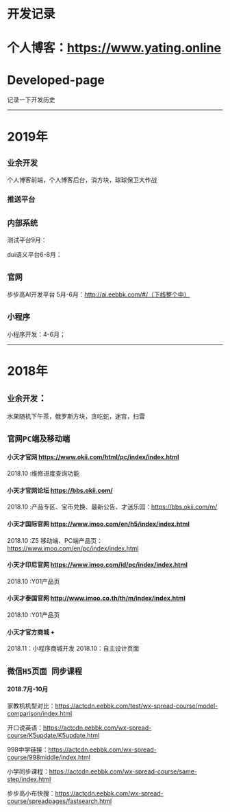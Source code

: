 # 开发记录
# 个人博客：https://www.yating.online 

# Developed-page
记录一下开发历史

---

# 2019年

## `业余开发`
个人博客前端，个人博客后台，消方块，球球保卫大作战

### 推送平台 

## `内部系统`
测试平台9月：

dui语义平台6-8月：

## `官网`
步步高AI开发平台 5月-6月：http://ai.eebbk.com/#/（下线整个中）

## `小程序`
小程序开发：4-6月；

---

# 2018年

## `业余开发`：
水果随机下午茶，俄罗斯方块，贪吃蛇，迷宫，扫雷


## `官网PC端及移动端`

#### 小天才官网 https://www.okii.com/html/pc/index/index.html
2018.10 :维修进度查询功能

#### 小天才官网论坛  https://bbs.okii.com/
2018.10 :产品专区、宝币兑换、最新公告、才迷乐园：https://bbs.okii.com/m/

#### 小天才国际官网 https://www.imoo.com/en/h5/index/index.html
2018.10 :Z5 移动端、PC端产品页：https://www.imoo.com/en/pc/index/index.html

#### 小天才印尼官网 https://www.imoo.com/id/pc/index/index.html
2018.10 :Y01产品页 

#### 小天才泰国官网 http://www.imoo.co.th/th/m/index/index.html
2018.10 :Y01产品页 

#### 小天才官方商城 +
2018.11：小程序商城开发
2018.10：自主设计页面

## `微信H5页面 同步课程`
#### 2018.7月-10月
家教机机型对比：https://actcdn.eebbk.com/test/wx-spread-course/model-comparison/index.html

开口说英语：https://actcdn.eebbk.com/wx-spread-course/K5update/K5update.html

998中学链接：https://actcdn.eebbk.com/wx-spread-course/998middle/index.html

小学同步课程：https://actcdn.eebbk.com/wx-spread-course/same-step/index.html

步步高小布快搜：https://actcdn.eebbk.com/wx-spread-course/spreadpages/fastsearch.html
